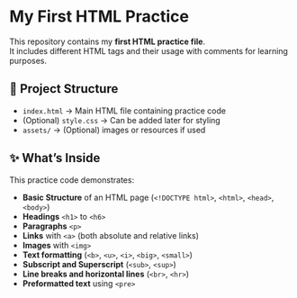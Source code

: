 # My First HTML Practice

This repository contains my **first HTML practice file**.  
It includes different HTML tags and their usage with comments for learning purposes.

## 📂 Project Structure
- `index.html` → Main HTML file containing practice code
- (Optional) `style.css` → Can be added later for styling
- `assets/` → (Optional) images or resources if used

## ✨ What’s Inside
This practice code demonstrates:
- **Basic Structure** of an HTML page (`<!DOCTYPE html>`, `<html>`, `<head>`, `<body>`)
- **Headings** `<h1>` to `<h6>`
- **Paragraphs** `<p>`
- **Links** with `<a>` (both absolute and relative links)
- **Images** with `<img>`
- **Text formatting** (`<b>`, `<u>`, `<i>`, `<big>`, `<small>`)
- **Subscript and Superscript** (`<sub>`, `<sup>`)
- **Line breaks and horizontal lines** (`<br>`, `<hr>`)
- **Preformatted text** using `<pre>`

